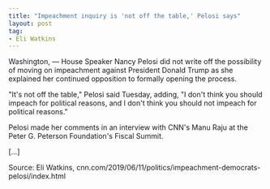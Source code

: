 ```yaml
---
title: "Impeachment inquiry is 'not off the table,' Pelosi says"
layout: post
tag:
- Eli Watkins
---
```


Washington, — House Speaker Nancy Pelosi did not write off the possibility of moving on impeachment against President Donald Trump as she explained her continued opposition to formally opening the process.

"It's not off the table," Pelosi said Tuesday, adding, "I don't think you should impeach for political reasons, and I don't think you should not impeach for political reasons."

Pelosi made her comments in an interview with CNN's Manu Raju at the Peter G. Peterson Foundation's Fiscal Summit.

[…]

Source: Eli Watkins, cnn.com/2019/06/11/politics/impeachment-democrats-pelosi/index.html

